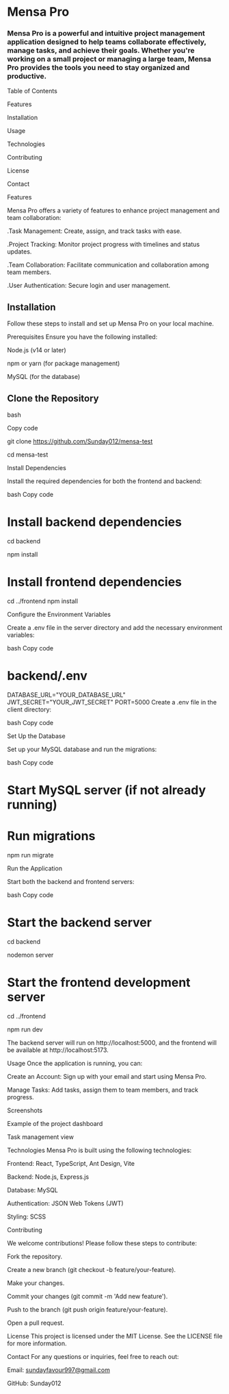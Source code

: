 # Mensa Pro
### Mensa Pro is a powerful and intuitive project management application designed to help teams collaborate effectively, manage tasks, and achieve their goals. Whether you're working on a small project or managing a large team, Mensa Pro provides the tools you need to stay organized and productive.

Table of Contents

Features

Installation

Usage

Technologies

Contributing

License

Contact

Features

Mensa Pro offers a variety of features to enhance project management and team collaboration:

.Task Management: Create, assign, and track tasks with ease.

.Project Tracking: Monitor project progress with timelines and status updates.

.Team Collaboration: Facilitate communication and collaboration among team members.

.User Authentication: Secure login and user management.


## Installation
Follow these steps to install and set up Mensa Pro on your local machine.

Prerequisites
Ensure you have the following installed:

Node.js (v14 or later)

npm or yarn (for package management)

MySQL (for the database)

## Clone the Repository
bash

Copy code

git clone https://github.com/Sunday012/mensa-test

cd mensa-test

Install Dependencies

Install the required dependencies for both the frontend and backend:

bash
Copy code
# Install backend dependencies
cd backend

npm install

# Install frontend dependencies
cd ../frontend
npm install

Configure the Environment Variables

Create a .env file in the server directory and add the necessary environment variables:

bash
Copy code
# backend/.env

DATABASE_URL="YOUR_DATABASE_URL"
JWT_SECRET="YOUR_JWT_SECRET"
PORT=5000
Create a .env file in the client directory:

bash
Copy code

Set Up the Database

Set up your MySQL database and run the migrations:

bash
Copy code

# Start MySQL server (if not already running)

# Run migrations
npm run migrate

Run the Application

Start both the backend and frontend servers:

bash
Copy code

# Start the backend server
cd backend

nodemon server

# Start the frontend development server
cd ../frontend

npm run dev

The backend server will run on http://localhost:5000, and the frontend will be available at http://localhost:5173.

Usage
Once the application is running, you can:

Create an Account: Sign up with your email and start using Mensa Pro.

Manage Tasks: Add tasks, assign them to team members, and track progress.

Screenshots

Example of the project dashboard

Task management view

Technologies
Mensa Pro is built using the following technologies:

Frontend: React, TypeScript, Ant Design, Vite

Backend: Node.js, Express.js

Database: MySQL

Authentication: JSON Web Tokens (JWT)

Styling: SCSS

Contributing

We welcome contributions! Please follow these steps to contribute:

Fork the repository.

Create a new branch (git checkout -b feature/your-feature).

Make your changes.

Commit your changes (git commit -m 'Add new feature').

Push to the branch (git push origin feature/your-feature).

Open a pull request.

License
This project is licensed under the MIT License. See the LICENSE file for more information.

Contact
For any questions or inquiries, feel free to reach out:

Email: sundayfavour997@gmail.com

GitHub: Sunday012
 
